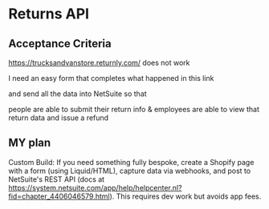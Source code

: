 # Returns API

## Acceptance Criteria
https://trucksandvanstore.returnly.com/ does not work

I need an easy form that completes what happened in this link

and send all the data into NetSuite so that 

people are able to submit their return info & employees are able to view that return data and issue a refund


## MY plan 
Custom Build: If you need something fully bespoke, create a Shopify page with a form (using Liquid/HTML), capture data via webhooks, and post to NetSuite's REST API (docs at https://system.netsuite.com/app/help/helpcenter.nl?fid=chapter_4406046579.html). This requires dev work but avoids app fees.